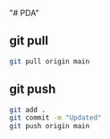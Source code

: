 "# PDA" 

## git pull
```bash
git pull origin main
```

## git push
```bash
git add .
git commit -m "Updated"
git push origin main
```  
